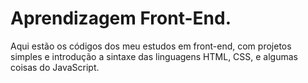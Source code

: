 # Aprendizagem Front-End.

Aqui estão os códigos dos meu estudos em front-end, com projetos simples e introdução a sintaxe das linguagens HTML, CSS, e algumas coisas do JavaScript.
